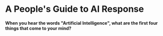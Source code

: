 # A People's Guide to AI Response
####  When you hear the words "Artificial Intelligence", what are the first four things that come to your mind?



